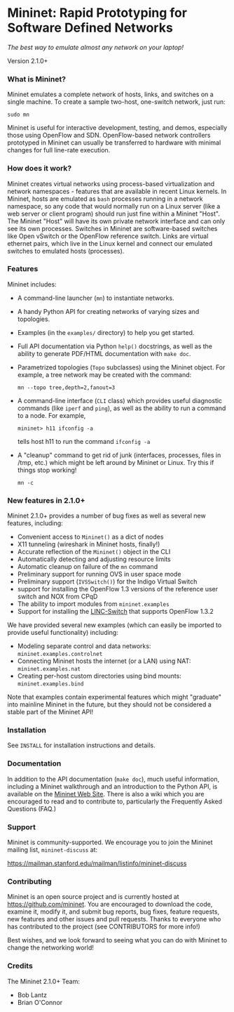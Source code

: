 Mininet: Rapid Prototyping for Software Defined Networks
========================================================

*The best way to emulate almost any network on your laptop!*

Version 2.1.0+

### What is Mininet?

Mininet emulates a complete network of hosts, links, and switches
on a single machine.  To create a sample two-host, one-switch network,
just run:

  `sudo mn`

Mininet is useful for interactive development, testing, and demos,
especially those using OpenFlow and SDN.  OpenFlow-based network
controllers prototyped in Mininet can usually be transferred to
hardware with minimal changes for full line-rate execution.

### How does it work?

Mininet creates virtual networks using process-based virtualization
and network namespaces - features that are available in recent Linux
kernels.  In Mininet, hosts are emulated as `bash` processes running in
a network namespace, so any code that would normally run on a Linux
server (like a web server or client program) should run just fine
within a Mininet "Host".  The Mininet "Host" will have its own private
network interface and can only see its own processes.  Switches in
Mininet are software-based switches like Open vSwitch or the OpenFlow
reference switch.  Links are virtual ethernet pairs, which live in the
Linux kernel and connect our emulated switches to emulated hosts
(processes).

### Features

Mininet includes:

* A command-line launcher (`mn`) to instantiate networks.

* A handy Python API for creating networks of varying sizes and
  topologies.

* Examples (in the `examples/` directory) to help you get started.

* Full API documentation via Python `help()` docstrings, as well as
  the ability to generate PDF/HTML documentation with `make doc`.

* Parametrized topologies (`Topo` subclasses) using the Mininet
  object.  For example, a tree network may be created with the
  command:

  `mn --topo tree,depth=2,fanout=3`

* A command-line interface (`CLI` class) which provides useful
  diagnostic commands (like `iperf` and `ping`), as well as the
  ability to run a command to a node. For example,

  `mininet> h11 ifconfig -a`

  tells host h11 to run the command `ifconfig -a`

* A "cleanup" command to get rid of junk (interfaces, processes, files
  in /tmp, etc.) which might be left around by Mininet or Linux. Try
  this if things stop working!

  `mn -c`

### New features in 2.1.0+

Mininet 2.1.0+ provides a number of bug fixes as well as
several new features, including:

* Convenient access to `Mininet()` as a dict of nodes
* X11 tunneling (wireshark in Mininet hosts, finally!)
* Accurate reflection of the `Mininet()` object in the CLI
* Automatically detecting and adjusting resource limits
* Automatic cleanup on failure of the `mn` command
* Preliminary support for running OVS in user space mode
* Preliminary support (`IVSSwitch()`) for the Indigo Virtual Switch
* support for installing the OpenFlow 1.3 versions of the reference
  user switch and NOX from CPqD
* The ability to import modules from `mininet.examples`
* Support for installing the
  [LINC-Switch](https://github.com/FlowForwarding/LINC-Switch)
  that supports OpenFlow 1.3.2

We have provided several new examples (which can easily be
imported to provide useful functionality) including:

* Modeling separate control and data networks: `mininet.examples.controlnet`
* Connecting Mininet hosts the internet (or a LAN) using NAT: `mininet.examples.nat`
* Creating per-host custom directories using bind mounts: `mininet.examples.bind`

Note that examples contain experimental features which might
"graduate" into mainline Mininet in the future, but they should 
not be considered a stable part of the Mininet API!

### Installation

See `INSTALL` for installation instructions and details.

### Documentation

In addition to the API documentation (`make doc`), much useful
information, including a Mininet walkthrough and an introduction
to the Python API, is available on the
[Mininet Web Site](http://mininet.org).
There is also a wiki which you are encouraged to read and to
contribute to, particularly the Frequently Asked Questions (FAQ.)

### Support

Mininet is community-supported. We encourage you to join the
Mininet mailing list, `mininet-discuss` at:

<https://mailman.stanford.edu/mailman/listinfo/mininet-discuss>

### Contributing

Mininet is an open source project and is currently hosted
at <https://github.com/mininet>.  You are encouraged to download
the code, examine it, modify it, and submit bug reports, bug fixes,
feature requests, new features and other issues and pull requests.
Thanks to everyone who has contributed to the project
(see CONTRIBUTORS for more info!)

Best wishes, and we look forward to seeing what you can do with
Mininet to change the networking world!

### Credits

The Mininet 2.1.0+ Team:

* Bob Lantz
* Brian O'Connor

